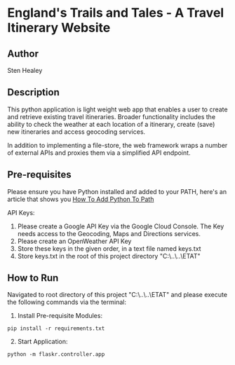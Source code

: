 # England's Trails and Tales - A Travel Itinerary Website

## Author
Sten Healey

## Description
This python application is light weight web app that enables a user to create and retrieve existing travel itineraries. Broader functionality includes the ability to check the weather at each location of a itinerary, create (save) new itineraries and access geocoding services. 

In addition to implementing a file-store, the web framework wraps a number of external APIs and proxies them via a simplified API endpoint.

## Pre-requisites
Please ensure you have Python installed and added to your PATH, here's an article that shows
you [How To Add Python To Path](https://www.mygreatlearning.com/blog/add-python-to-path/#steps-for-adding-python-to-path-in-windows)

API Keys:
1. Please create a Google API Key via the Google Cloud Console. The Key needs access to the Geocoding, Maps and Directions services.
2. Please create an OpenWeather API Key
3. Store these keys in the given order, in a text file named keys.txt
4. Store keys.txt in the root of this project directory "C:\\..\\..\\ETAT"


## How to Run
Navigated to root directory of this project "C:\\..\\..\\ETAT" and please execute the following commands via the terminal:

1. Install Pre-requisite Modules:

```console
pip install -r requirements.txt
```

2. Start Application:

```console
python -m flaskr.controller.app
```


